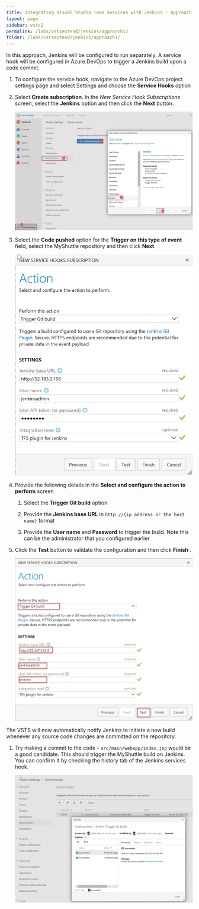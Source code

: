 ```yaml
---
title: Integrating Visual Studio Team Services with Jenkins - Approach 1
layout: page
sidebar: vsts2
permalink: /labs/vstsextend/jenkins/approach1/
folder: /labs/vstsextend/jenkins/approach1/
---
```


In this approach, Jenkins will be configured to run separately. A service hook will be configured in Azure DevOps to trigger a Jenkins build upon a code commit.

1. To configure the service hook, navigate to the Azure DevOps project settings page and select Settings and choose the **Service Hooks** option

1. Select **Create subscription**. In the *New Service Hook Subscriptions* screen, select the **Jenkins** option and then click the **Next** button.

   ![Create subscription](images/vsts-createjenkinsservice.png)

1. Select the **Code pushed** option for the **Trigger on this type of event** field, select the MyShuttle repository and then click **Next**.

   ![VSTS - Trigger Code Pushed](images/vsts-jenkinssubscription1.png)

1. Provide the following details in the **Select and configure the action to perform** screen
   1. Select the **Trigger Git build** option

   1. Provide the **Jenkins base URL** in `http://{ip address or the host name}` format

   1. Provide the **User name**  and **Password** to trigger the build. Note this can be the administrator that you configured earlier

1. Click the **Test** button to validate the configuration and then click **Finish** .

   ![VSTS - Jenkins Info](images/vsts-jenkinssubscription2.png)

The VSTS will now automatically notify Jenkins to initiate a new build whenever any source code changes are committed on the repository.

1. Try making a commit to the code - `src/main/webapp/index.jsp` would be a good candidate. This should trigger the MyShuttle build on Jenkins. You can confirm it by checking the history tab of the Jenkins services hook.  

   ![Jenkins Trigger History](images/jenkinstriggerhistory.png)